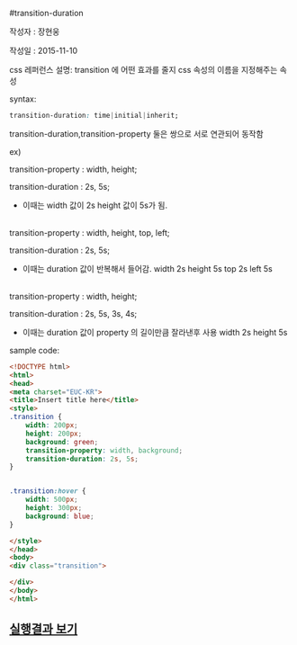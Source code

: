 #transition-duration

작성자 : 장현웅

작성일 : 2015-11-10


css 레퍼런스 설명: transition 에 어떤 효과를 줄지 css 속성의 이름을 지정해주는 속성


syntax: 
```css 
transition-duration: time|initial|inherit;
```


transition-duration,transition-property 둘은 쌍으로 서로 연관되어 동작함

ex) 

transition-property : width, height;

transition-duration : 2s, 5s;

 - 이때는 width 값이 2s height 값이 5s가 됨.
  
<br>
transition-property : width, height, top, left;

transition-duration : 2s, 5s;

 - 이때는 duration 값이 반복해서 들어감. width 2s  height 5s  top 2s  left 5s
  
<br>
transition-property : width, height;

transition-duration : 2s, 5s, 3s, 4s;

 - 이때는 duration 값이 property 의 길이만큼 잘라낸후 사용 width 2s  height 5s


sample code:

```html
<!DOCTYPE html>
<html>
<head>
<meta charset="EUC-KR">
<title>Insert title here</title>
<style>
.transition {
	width: 200px;
	height: 200px;
	background: green;
	transition-property: width, background;
	transition-duration: 2s, 5s;
}


.transition:hover {
	width: 500px;
	height: 300px;
	background: blue;
}

</style>
</head>
<body>
<div class="transition">

</div>
</body>
</html>
```


## [실행결과 보기](http://codepen.io/jhw811/pen/EVGRjO)